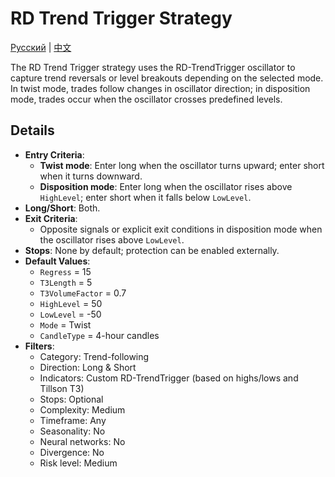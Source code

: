 # RD Trend Trigger Strategy
[Русский](README_ru.md) | [中文](README_cn.md)

The RD Trend Trigger strategy uses the RD-TrendTrigger oscillator to capture trend reversals or level breakouts depending on the selected mode. In twist mode, trades follow changes in oscillator direction; in disposition mode, trades occur when the oscillator crosses predefined levels.

## Details

- **Entry Criteria**:
  - **Twist mode**: Enter long when the oscillator turns upward; enter short when it turns downward.
  - **Disposition mode**: Enter long when the oscillator rises above `HighLevel`; enter short when it falls below `LowLevel`.
- **Long/Short**: Both.
- **Exit Criteria**:
  - Opposite signals or explicit exit conditions in disposition mode when the oscillator rises above `LowLevel`.
- **Stops**: None by default; protection can be enabled externally.
- **Default Values**:
  - `Regress` = 15
  - `T3Length` = 5
  - `T3VolumeFactor` = 0.7
  - `HighLevel` = 50
  - `LowLevel` = -50
  - `Mode` = Twist
  - `CandleType` = 4-hour candles
- **Filters**:
  - Category: Trend-following
  - Direction: Long & Short
  - Indicators: Custom RD-TrendTrigger (based on highs/lows and Tillson T3)
  - Stops: Optional
  - Complexity: Medium
  - Timeframe: Any
  - Seasonality: No
  - Neural networks: No
  - Divergence: No
  - Risk level: Medium

